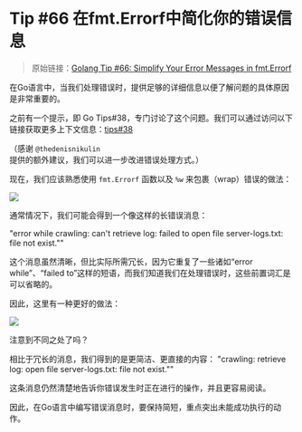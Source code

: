 #  Tip #66 在fmt.Errorf中简化你的错误信息

>  原始链接：[Golang Tip #66: Simplify Your Error Messages in fmt.Errorf](https://twitter.com/func25/status/1775481695594291238)
>

在Go语言中，当我们处理错误时，提供足够的详细信息以便了解问题的具体原因是非常重要的。

之前有一个提示，即 Go Tips#38，专门讨论了这个问题。我们可以通过访问以下链接获取更多上下文信息：[tips#38](https://colobu.com/gotips/038.html)

（感谢 `@thedenisnikulin` 提供的额外建议，我们可以进一步改进错误处理方式。）

现在，我们应该熟悉使用 `fmt.Errorf` 函数以及 `%w` 来包裹（wrap）错误的做法：

![](./images/066/1.jpeg)

通常情况下，我们可能会得到一个像这样的长错误消息：

"error while crawling: can't retrieve log: failed to open file server-logs.txt: file not exist.""

这个消息虽然清晰，但比实际所需冗长，因为它重复了一些诸如“error while”、“failed to”这样的短语，而我们知道我们在处理错误时，这些前置词汇是可以省略的。

因此，这里有一种更好的做法：

![](./images/066/2.jpeg)

注意到不同之处了吗？

相比于冗长的消息，我们得到的是更简洁、更直接的内容：
"crawling: retrieve log: open file server-logs.txt: file not exist.""

这条消息仍然清楚地告诉你错误发生时正在进行的操作，并且更容易阅读。

因此，在Go语言中编写错误消息时，要保持简短，重点突出未能成功执行的动作。